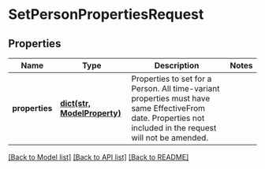 # SetPersonPropertiesRequest


## Properties
Name | Type | Description | Notes
------------ | ------------- | ------------- | -------------
**properties** | [**dict(str, ModelProperty)**](ModelProperty.md) | Properties to set for a Person. All time-variant properties must have same EffectiveFrom date. Properties not included in the request will not be amended. | 

[[Back to Model list]](../README.md#documentation-for-models) [[Back to API list]](../README.md#documentation-for-api-endpoints) [[Back to README]](../README.md)


